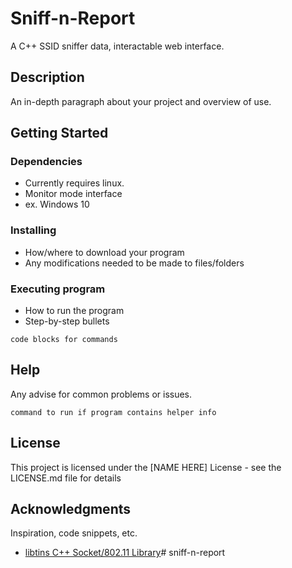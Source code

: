 # Sniff-n-Report

A C++ SSID sniffer data, interactable web interface.

## Description

An in-depth paragraph about your project and overview of use.

## Getting Started

### Dependencies

* Currently requires linux.
* Monitor mode interface
* ex. Windows 10

### Installing

* How/where to download your program
* Any modifications needed to be made to files/folders

### Executing program

* How to run the program
* Step-by-step bullets
```
code blocks for commands
```

## Help

Any advise for common problems or issues.
```
command to run if program contains helper info
```

## License

This project is licensed under the [NAME HERE] License - see the LICENSE.md file for details

## Acknowledgments

Inspiration, code snippets, etc.
* [libtins C++ Socket/802.11 Library](http://libtins.github.io/)# sniff-n-report
